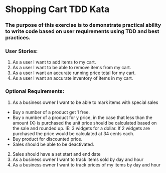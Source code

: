 # Shopping Cart TDD Kata

### The purpose of this exercise is to demonstrate practical ability to write code based on user requirements using TDD and best practices.

### User Stories:
1.	As a user I want to add items to my cart.
1.  As a user I want to be able to remove items from my cart.
1.	As a user I want an accurate running price total for my cart.
1.  As a user I want an accurate inventory of items in my cart.

### Optional Requirements:
1.  As a business owner I want to be able to mark items with special sales
  *  Buy x number of a product get 1 free.
  *  Buy x number of a product for y price, in the case that less than the amount (X) is purchased the unit price should be calculated based on the sale and rounded up.  IE: 3 widgets for a dollar.  If 2 widgets are purchased the price would be calculated at 34 cents each.
  *  Buy product for discounted price.
  *  Sales should be able to be deactivated.
2.	Sales should have a set start and end date
3.	As a business owner I want to track items sold by day and hour
4.	As a business owner I want to track prices of my items by day and hour
